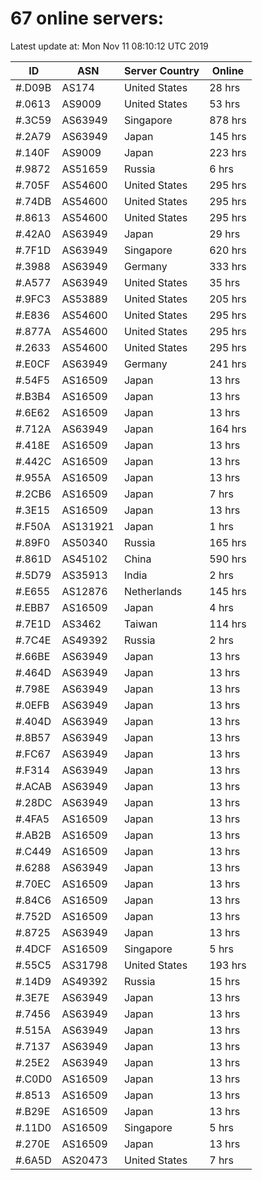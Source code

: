 # 67 online servers:

Latest update at: Mon Nov 11 08:10:12 UTC 2019

| ID | ASN | Server Country | Online |
| -- | --- | -------------- | ------ |
| #.D09B | AS174 | United States | 28 hrs |
| #.0613 | AS9009 | United States | 53 hrs |
| #.3C59 | AS63949 | Singapore | 878 hrs |
| #.2A79 | AS63949 | Japan | 145 hrs |
| #.140F | AS9009 | Japan | 223 hrs |
| #.9872 | AS51659 | Russia | 6 hrs |
| #.705F | AS54600 | United States | 295 hrs |
| #.74DB | AS54600 | United States | 295 hrs |
| #.8613 | AS54600 | United States | 295 hrs |
| #.42A0 | AS63949 | Japan | 29 hrs |
| #.7F1D | AS63949 | Singapore | 620 hrs |
| #.3988 | AS63949 | Germany | 333 hrs |
| #.A577 | AS63949 | United States | 35 hrs |
| #.9FC3 | AS53889 | United States | 205 hrs |
| #.E836 | AS54600 | United States | 295 hrs |
| #.877A | AS54600 | United States | 295 hrs |
| #.2633 | AS54600 | United States | 295 hrs |
| #.E0CF | AS63949 | Germany | 241 hrs |
| #.54F5 | AS16509 | Japan | 13 hrs |
| #.B3B4 | AS16509 | Japan | 13 hrs |
| #.6E62 | AS16509 | Japan | 13 hrs |
| #.712A | AS63949 | Japan | 164 hrs |
| #.418E | AS16509 | Japan | 13 hrs |
| #.442C | AS16509 | Japan | 13 hrs |
| #.955A | AS16509 | Japan | 13 hrs |
| #.2CB6 | AS16509 | Japan | 7 hrs |
| #.3E15 | AS16509 | Japan | 13 hrs |
| #.F50A | AS131921 | Japan | 1 hrs |
| #.89F0 | AS50340 | Russia | 165 hrs |
| #.861D | AS45102 | China | 590 hrs |
| #.5D79 | AS35913 | India | 2 hrs |
| #.E655 | AS12876 | Netherlands | 145 hrs |
| #.EBB7 | AS16509 | Japan | 4 hrs |
| #.7E1D | AS3462 | Taiwan | 114 hrs |
| #.7C4E | AS49392 | Russia | 2 hrs |
| #.66BE | AS63949 | Japan | 13 hrs |
| #.464D | AS63949 | Japan | 13 hrs |
| #.798E | AS63949 | Japan | 13 hrs |
| #.0EFB | AS63949 | Japan | 13 hrs |
| #.404D | AS63949 | Japan | 13 hrs |
| #.8B57 | AS63949 | Japan | 13 hrs |
| #.FC67 | AS63949 | Japan | 13 hrs |
| #.F314 | AS63949 | Japan | 13 hrs |
| #.ACAB | AS63949 | Japan | 13 hrs |
| #.28DC | AS63949 | Japan | 13 hrs |
| #.4FA5 | AS16509 | Japan | 13 hrs |
| #.AB2B | AS16509 | Japan | 13 hrs |
| #.C449 | AS16509 | Japan | 13 hrs |
| #.6288 | AS63949 | Japan | 13 hrs |
| #.70EC | AS16509 | Japan | 13 hrs |
| #.84C6 | AS16509 | Japan | 13 hrs |
| #.752D | AS16509 | Japan | 13 hrs |
| #.8725 | AS63949 | Japan | 13 hrs |
| #.4DCF | AS16509 | Singapore | 5 hrs |
| #.55C5 | AS31798 | United States | 193 hrs |
| #.14D9 | AS49392 | Russia | 15 hrs |
| #.3E7E | AS63949 | Japan | 13 hrs |
| #.7456 | AS63949 | Japan | 13 hrs |
| #.515A | AS63949 | Japan | 13 hrs |
| #.7137 | AS63949 | Japan | 13 hrs |
| #.25E2 | AS63949 | Japan | 13 hrs |
| #.C0D0 | AS16509 | Japan | 13 hrs |
| #.8513 | AS16509 | Japan | 13 hrs |
| #.B29E | AS16509 | Japan | 13 hrs |
| #.11D0 | AS16509 | Singapore | 5 hrs |
| #.270E | AS16509 | Japan | 13 hrs |
| #.6A5D | AS20473 | United States | 7 hrs |


